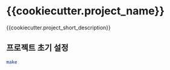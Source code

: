# {{cookiecutter.project_name}}

{{cookiecutter.project_short_description}}

## 프로젝트 초기 설정

```bash
make
```
